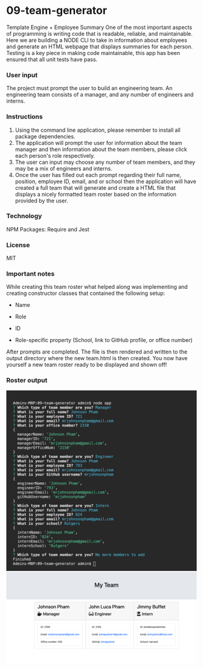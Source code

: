 # 09-team-generator

Template Engine + Employee Summary
One of the most important aspects of programming is writing code that is readable, reliable, and maintainable. Here we are building a NODE CLI to take in information about employees and generate an HTML webpage that displays summaries for each person. Testing is a key piece in making code maintainable, this app has been ensured that all unit tests have pass.

### User input

The project must prompt the user to build an engineering team. An engineering
team consists of a manager, and any number of engineers and interns.


### Instructions
1. Using the command line application, please remember to install all package dependencies.
2. The application will prompt the user for information about the team manager and then information about the team members, please click each person's role respectively. 
3. The user can input may choose any number of team members, and they may be a mix of engineers and interns.
4. Once the user has filled out each prompt regarding their full name, position, employee ID, email, and or school then the application will have created a full team that will generate and create a HTML file that displays a nicely formatted team roster based on the information provided by the user. 

### Technology
NPM Packages: Require and Jest 

### License 
MIT 

### Important notes 
While creating this team roster what helped along was implementing and creating constructor classes that contained the following setup:  

  * Name

  * Role

  * ID

  * Role-specific property (School, link to GitHub profile, or office number)

After prompts are completed. 
The file is then rendered and written to the output directory where the new team.html is then created.
You now have yourself a new team roster ready to be displayed and shown off!

### Roster output

![Employee prompts 1](./assets/images/prompts.png)
![Employee Summary 2](./assets/images/teampage.png)
